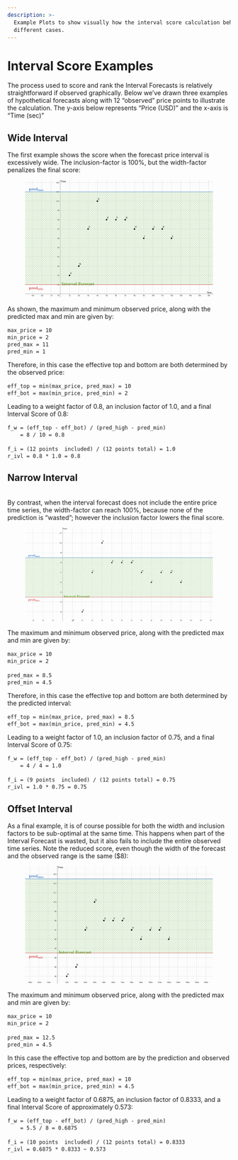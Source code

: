```yaml
---
description: >-
  Example Plots to show visually how the interval score calculation behaves in
  different cases.
---
```


# Interval Score Examples

The process used to score and rank the Interval Forecasts is relatively straightforward if observed graphically. Below we’ve drawn three examples of hypothetical forecasts along with 12 “observed” price points to illustrate the calculation. The y-axis below represents “Price (USD)” and the x-axis is “Time (sec)”

## Wide Interval

The first example shows the score when the forecast price interval is excessively wide.  The inclusion-factor is 100%, but the width-factor penalizes the final score:

<figure><img src="../../.gitbook/assets/WideInterval.png" alt=""><figcaption></figcaption></figure>

As shown, the maximum and minimum observed price, along with the predicted max and min are given by:

```
max_price = 10
min_price = 2
pred_max = 11
pred_min = 1
```

Therefore, in this case the effective top and bottom are both determined by the observed price:

```
eff_top = min(max_price, pred_max) = 10
eff_bot = max(min_price, pred_min) = 2
```

Leading to a weight factor of 0.8, an inclusion factor of 1.0, and a final Interval Score of 0.8:

```
f_w = (eff_top - eff_bot) / (pred_high - pred_min)
    = 8 / 10 = 0.8
    
f_i = (12 points  included) / (12 points total) = 1.0
r_ivl = 0.8 * 1.0 = 0.8
```

## Narrow Interval

\
By contrast, when the interval forecast does not include the entire price time series, the width-factor can reach 100%, because none of the prediction is “wasted”; however the inclusion factor lowers the final score.

<figure><img src="../../.gitbook/assets/NarrowInterval.png" alt=""><figcaption></figcaption></figure>

The maximum and minimum observed price, along with the predicted max and min are given by:

```
max_price = 10
min_price = 2

pred_max = 8.5
pred_min = 4.5
```

Therefore, in this case the effective top and bottom are both determined by the predicted interval:

```
eff_top = min(max_price, pred_max) = 8.5
eff_bot = max(min_price, pred_min) = 4.5
```

Leading to a weight factor of 1.0, an inclusion factor of 0.75, and a final Interval Score of 0.75:

```
f_w = (eff_top - eff_bot) / (pred_high - pred_min)
    = 4 / 4 = 1.0
    
f_i = (9 points  included) / (12 points total) = 0.75
r_ivl = 1.0 * 0.75 = 0.75
```



## Offset Interval

As a final example, it is of course possible for both the width and inclusion factors to be sub-optimal at the same time. This happens when part of the Interval Forecast is wasted, but it also fails to include the entire observed time series. Note the reduced score, even though the width of the forecast and the observed range is the same ($8):

<figure><img src="../../.gitbook/assets/OffsetInterval.png" alt=""><figcaption></figcaption></figure>

The maximum and minimum observed price, along with the predicted max and min are given by:

```
max_price = 10
min_price = 2

pred_max = 12.5
pred_min = 4.5
```

In this case the effective top and bottom are by the prediction and observed prices, respectively:

```
eff_top = min(max_price, pred_max) = 10
eff_bot = max(min_price, pred_min) = 4.5
```

Leading to a weight factor of 0.6875, an inclusion factor of 0.8333, and a final Interval Score of approximately 0.573:

```
f_w = (eff_top - eff_bot) / (pred_high - pred_min)
    = 5.5 / 8 = 0.6875
    
f_i = (10 points  included) / (12 points total) = 0.8333
r_ivl = 0.6875 * 0.8333 ~ 0.573
```
